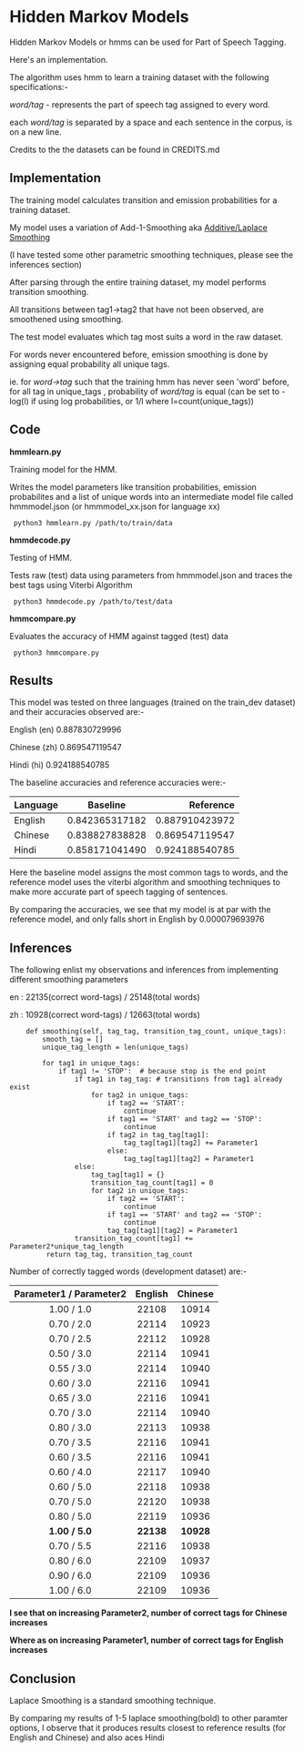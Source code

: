 # Hidden Markov Models
 Hidden Markov Models or hmms can be used for Part of Speech Tagging. 
 
 Here's an implementation.
 
 The algorithm uses hmm to learn a training dataset with the following specifications:-
 
 *word/tag* - represents the part of speech tag assigned to every word.
 
 each *word/tag* is separated by a space and each sentence in the corpus, is on a new line.
 
Credits to the the datasets can be found in CREDITS.md

## Implementation

The training model calculates transition and emission probabilities for a training dataset.

My model uses a variation of Add-1-Smoothing aka [Additive/Laplace Smoothing](https://en.wikipedia.org/wiki/Additive_smoothing) 

(I have tested some other parametric smoothing techniques, please see the inferences section)

After parsing through the entire training dataset, my model performs transition smoothing.

All transitions between tag1->tag2 that have not been observed, are smoothened using smoothing.

The test model evaluates which tag most suits a word in the raw dataset.

For words never encountered before, emission smoothing is done by assigning equal probability all unique tags.

ie. for *word->tag* such that the training hmm has never seen 'word' before, for all tag in unique_tags , probability of *word/tag* is equal (can be set to -log(l) if using log probabilities, or 1/l where l=count(unique_tags))

## Code

**hmmlearn.py**

Training model for the HMM. 

Writes the model parameters like transition probabilities, emission probabilites and a list of unique words into an intermediate model file called hmmmodel.json (or hmmmodel_xx.json for language xx)

``` python3 hmmlearn.py /path/to/train/data```

**hmmdecode.py**

Testing of HMM. 

Tests raw (test) data using parameters from hmmmodel.json and traces the best tags using Viterbi Algorithm

``` python3 hmmdecode.py /path/to/test/data```

**hmmcompare.py**

Evaluates the accuracy of HMM against tagged (test) data

``` python3 hmmcompare.py```

## Results

This model was tested on three languages (trained on the train_dev dataset) and their accuracies observed are:-

English (en)  0.887830729996

Chinese (zh)  0.869547119547

Hindi (hi)    0.924188540785          

The baseline accuracies and reference accuracies were:-

| Language |    Baseline    |    Reference   |
| ------------- |:-------------:| -----:|
|  English | 0.842365317182 | 0.887910423972 |
|  Chinese | 0.838827838828 | 0.869547119547 |
|  Hindi   | 0.858171041490 | 0.924188540785 |

Here the baseline model assigns the most common tags to words, and the reference model uses the viterbi algorithm and smoothing techniques to make more accurate part of speech tagging of sentences.

By comparing the accuracies, we see that my model is at par with the reference model, and only falls short in English by 0.000079693976

## Inferences

The following enlist my observations and inferences from implementing different smoothing parameters

en : 22135(correct word-tags) / 25148(total words)

zh : 10928(correct word-tags) / 12663(total words)


```python3
    def smoothing(self, tag_tag, transition_tag_count, unique_tags):
        smooth_tag = []
        unique_tag_length = len(unique_tags)
        
        for tag1 in unique_tags:
            if tag1 != 'STOP':  # because stop is the end point
                if tag1 in tag_tag: # transitions from tag1 already exist
                    for tag2 in unique_tags:
                        if tag2 == 'START':
                            continue
                        if tag1 == 'START' and tag2 == 'STOP':
                            continue
                        if tag2 in tag_tag[tag1]:
                            tag_tag[tag1][tag2] += Parameter1
                        else:
                            tag_tag[tag1][tag2] = Parameter1
                else:
                    tag_tag[tag1] = {}
                    transition_tag_count[tag1] = 0
                    for tag2 in unique_tags:
                        if tag2 == 'START':
                            continue
                        if tag1 == 'START' and tag2 == 'STOP':
                            continue
                        tag_tag[tag1][tag2] = Parameter1
                transition_tag_count[tag1] += Parameter2*unique_tag_length
         return tag_tag, transition_tag_count
```

Number of correctly tagged words (development dataset) are:- 

| Parameter1 / Parameter2 | English | Chinese  |
| :-------------: |:-------------:| :-----:|
| 1.00 / 1.0 | 22108 | 10914 |
| 0.70 / 2.0 | 22114 | 10923 |
| 0.70 / 2.5 | 22112 | 10928 |
| 0.50 / 3.0 | 22114 | 10941 |
| 0.55 / 3.0 | 22114 | 10940 |
| 0.60 / 3.0 | 22116 | 10941 |
| 0.65 / 3.0 | 22116 | 10941 |
| 0.70 / 3.0 | 22114 | 10940 |
| 0.80 / 3.0 | 22113 | 10938 |
| 0.70 / 3.5 | 22116 | 10941 |
| 0.60 / 3.5 | 22116 | 10941 |
| 0.60 / 4.0 | 22117 | 10940 |
| 0.60 / 5.0 | 22118 | 10938 |
| 0.70 / 5.0 | 22120 | 10938 |
| 0.80 / 5.0 | 22119 | 10936 |
| **1.00 / 5.0** | **22138** | **10928** |
| 0.70 / 5.5 | 22116 | 10938 |
| 0.80 / 6.0 | 22109 | 10937 |
| 0.90 / 6.0 | 22109 | 10936 |
| 1.00 / 6.0 | 22109 | 10936 |
    


**I see that on increasing Parameter2, number of correct tags for Chinese increases**

**Where as on increasing Parameter1, number of correct tags for English increases**

## Conclusion
Laplace Smoothing is a standard smoothing technique. 

By comparing my results of 1-5 laplace smoothing(bold) to other paramter options, I observe that it produces results closest to reference results (for English and Chinese) and also aces Hindi
